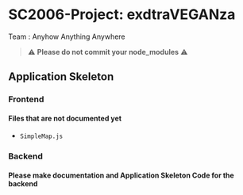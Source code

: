 # SC2006-Project: exdtraVEGANza

Team : Anyhow Anything Anywhere

> ⚠️ **Please do not commit your node_modules** ⚠️

## Application Skeleton

### Frontend

#### Files that are not documented yet

- `SimpleMap.js`

### Backend

#### Please make documentation and Application Skeleton Code for the backend
